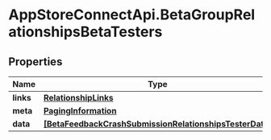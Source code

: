 # AppStoreConnectApi.BetaGroupRelationshipsBetaTesters

## Properties

Name | Type | Description | Notes
------------ | ------------- | ------------- | -------------
**links** | [**RelationshipLinks**](RelationshipLinks.md) |  | [optional] 
**meta** | [**PagingInformation**](PagingInformation.md) |  | [optional] 
**data** | [**[BetaFeedbackCrashSubmissionRelationshipsTesterData]**](BetaFeedbackCrashSubmissionRelationshipsTesterData.md) |  | [optional] 


